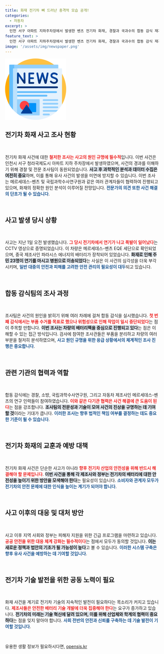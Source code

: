 ```yaml
---
title: 화재 전기차 뼈 드러난 충격적 모습 공개!
categories:
  - 자동차
excerpt: >
  인천 서구 아파트 지하주차장에서 발생한 벤츠 전기차 화재, 경찰과 국과수의 합동 감식 재개! 이번 감식은 배터리 및 주요 부품 조사에 집중하며, 화재 원인 규명에 박차를 가하고 있다. 과연 불이 난 진짜 이유는 무엇일까?
feature_text: >
  인천 서구 아파트 지하주차장에서 발생한 벤츠 전기차 화재, 경찰과 국과수의 합동 감식 재개! 이번 감식은 배터리 및 주요 부품 조사에 집중하며, 화재 원인 규명에 박차를 가하고 있다. 과연 불이 난 진짜 이유는 무엇일까?
image: '/assets/img/newspaper.png'
---
```


<p><img src="/assets/img/newspaper.png" alt="kimp 속보" /></p>

<h2 data-ke-size="size26">전기차 화재 사고 조사 현황</h2>

<p data-ke-size="size16">&nbsp;</p>

<p>전기차 화재 사건에 대한 <b><span style="color: #ee2323;">철저한 조사는 사고의 원인 규명에 필수적</span></b>입니다. 이번 사건은 인천시 서구 청라국제도시 아파트 지하 주차장에서 발생하였으며, 사건의 경과를 이해하기 위해 경찰 및 전문 조사팀이 동원되었습니다. <b><span style="background-color: #21538527;">사고 후 과학적인 분석과 데이터 수집은 여전히 중요</span></b>하며, 이를 통해 유사 사건의 발생을 미연에 방지할 수 있습니다. 이번 조사는 메르세데스-벤츠 및 국립과학수사연구원과 같은 여러 관계자들이 협력하여 진행되고 있으며, 화재의 정확한 원인 분석이 이루어질 전망입니다. <b><span style="color: #1a5490;">전문가의 의견 또한 사건 해결의 단초가 될 수 있습니다</span></b>.</p>

<p data-ke-size="size16">&nbsp;</p>

<h2 data-ke-size="size26">사고 발생 당시 상황</h2>

<p data-ke-size="size16">&nbsp;</p>

<p>사고는 지난 1일 오전 발생했습니다. <b><span style="color: #ee2323;">그 당시 전기차에서 연기가 나고 폭발이 일어났다</span></b>는 CCTV 영상으로 증명되었습니다. 이 차량은 메르세데스-벤츠 EQE 세단으로 확인되었으며, 중국 제조사인 파라시스 에너지의 배터리가 장착되어 있었습니다. <b><span style="background-color: #21538527;">화재로 인해 주민 23명이 연기를 마시고 병원으로 이송되었다</span></b>는 사실은 이 사건의 심각성을 더욱 부각시키며, <b><span style="color: #1a5490;">일반 대중의 안전과 피해를 고려한 안전 관리의 필요성이 대두</span></b>되고 있습니다.</p>

<p data-ke-size="size16">&nbsp;</p>

<h2 data-ke-size="size26">합동 감식팀의 조사 과정</h2>

<p data-ke-size="size16">&nbsp;</p>

<p>조사팀은 사건의 원인을 밝히기 위해 여러 차례에 걸쳐 합동 감식을 실시했습니다. <b><span style="color: #ee2323;">첫 번째 감식에서는 부품 수거를 목표로 했으나 위험성으로 인해 작업이 일시 중단되었다</span></b>는 점이 주목할 만합니다. <b><span style="background-color: #21538527;">이번 조사는 차량의 배터리팩을 중심으로 진행되고 있다</span></b>는 점은 이해할 수 있는 접근 방식입니다. 검사에 참여한 조사관들은 부품을 분리하고 차량의 여러 부분을 철저히 분석하였으며, <b><span style="color: #1a5490;">사고 원인 규명을 위한 응급 상황에서의 체계적인 조사 진행은 중요합니다</span></b>.</p>

<p data-ke-size="size16">&nbsp;</p>

<h2 data-ke-size="size26">관련 기관의 협력과 역할</h2>

<p data-ke-size="size16">&nbsp;</p>

<p>합동 감식에는 경찰, 소방, 국립과학수사연구원, 그리고 자동차 제조사인 메르세데스-벤츠의 연구 인력들이 참여하였습니다. <b><span style="color: #ee2323;">이와 같은 다기관 협력은 사건 해결에 큰 도움이 된다</span></b>는 점을 강조합니다. <b><span style="background-color: #21538527;">조사팀의 전문성과 기술이 모여 사건의 진상을 규명하는 데 기여할 것</span></b>이라는 기대가 큽니다. <b><span style="color: #1a5490;">이러한 조사는 향후 법적인 책임 여부를 결정하는 데도 중요한 기준이 될 수 있습니다</span></b>.</p>

<p data-ke-size="size16">&nbsp;</p>

<h2 data-ke-size="size26">전기차 화재의 교훈과 예방 대책</h2>

<p data-ke-size="size16">&nbsp;</p>

<p>전기차 화재 사건은 단순한 사고가 아니라 <b><span style="color: #ee2323;">향후 전기차 산업의 안전성을 위해 반드시 해결해야 할 문제입니다</span></b>. <b><span style="background-color: #21538527;">이번 사건을 통해 각 제조사와 정부는 전기차의 배터리에 대한 안전성을 높이기 위한 방안을 모색해야 한다</span></b>는 필요성이 있습니다. <b><span style="color: #1a5490;">소비자와 관계자 모두가 전기차의 안전 문제에 대한 인식을 높이는 계기가 되어야 합니다</span></b>.</p>

<p data-ke-size="size16">&nbsp;</p>

<h2 data-ke-size="size26">사고 이후의 대응 및 대처 방안</h2>

<p data-ke-size="size16">&nbsp;</p>

<p>사고 이후 지역 사회와 정부는 피해자 지원을 위한 긴급 프로그램을 마련하고 있습니다. <b><span style="color: #ee2323;">공공 안전을 위한 대응 체계 강화는 필수적이다</span></b>는 점에서 모두가 동의할 것입니다. <b><span style="background-color: #21538527;">이는 새로운 정책과 법안의 기초가 될 가능성이 높다</span></b>고 볼 수 있습니다. <b><span style="color: #1a5490;">이러한 시스템 구축은 향후 유사 사건을 예방하는 데 기여할 것입니다</span></b>.</p>

<p data-ke-size="size16">&nbsp;</p>

<h2 data-ke-size="size26">전기차 기술 발전을 위한 공동 노력이 필요</h2>

<p data-ke-size="size16">&nbsp;</p>

<p>화재 사건을 계기로 전기차 기술의 지속적인 발전이 필요하다는 목소리가 커지고 있습니다. <b><span style="color: #ee2323;">제조사들은 안전한 배터리 기술 개발에 더욱 집중해야 한다</span></b>는 요구가 증가하고 있습니다. <b><span style="background-color: #21538527;">전기차의 미래는 기술 혁신에 달려 있으며, 이를 위해 산업체와 학계의 협력이 중요하다</span></b>는 점을 잊지 말아야 합니다. <b><span style="color: #1a5490;">사회 전반의 안전과 신뢰를 구축하는 데 기술 발전이 기여할 것입니다</span></b>.</p>

<p data-ke-size="size16">&nbsp;</p>
유용한 생활 정보가 필요하시다면, <a href="https://opensis.kr" rel="dofollow">opensis.kr</a>


